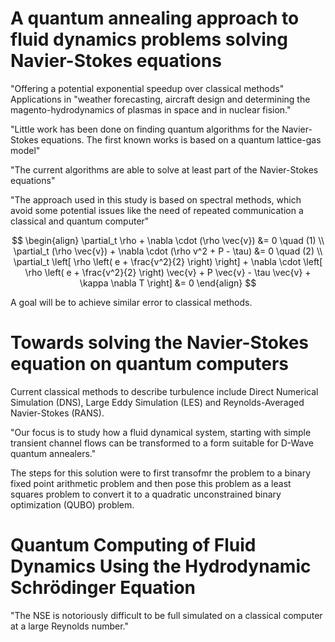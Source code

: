 # A quantum annealing approach to fluid dynamics problems solving Navier-Stokes equations

"Offering a potential exponential speedup over classical methods"
Applications in "weather forecasting, aircraft design and determining the magento-hydrodynamics of plasmas in space and in nuclear fision."

"Little work has been done on finding quantum algorithms for the Navier-Stokes equations. The first known works is based on a quantum lattice-gas model"

"The current algorithms are able to solve at least part of the Navier-Stokes equations"

"The approach used in this study is based on spectral methods, which avoid some potential issues like the need of repeated communication a classical and quantum computer"

$$
\begin{align}
\partial_t \rho + \nabla \cdot (\rho \vec{v}) &= 0 \quad (1) \\
\partial_t (\rho \vec{v}) + \nabla \cdot (\rho v^2 + P - \tau) &= 0 \quad (2) \\
\partial_t \left[ \rho \left( e + \frac{v^2}{2} \right) \right] + \nabla \cdot \left[ \rho \left( e + \frac{v^2}{2} \right) \vec{v} + P \vec{v} - \tau \vec{v} + \kappa \nabla T \right] &= 0
\end{align}
$$

A goal will be to achieve similar error to classical methods.

# Towards solving the Navier-Stokes equation on quantum computers
Current classical methods to describe turbulence include Direct Numerical Simulation (DNS), Large Eddy Simulation (LES) and Reynolds-Averaged Navier-Stokes (RANS).

"Our focus is to study how a fluid dynamical system, starting with simple transient channel flows can be transformed to a form suitable for D-Wave quantum annealers."

The steps for this solution were to first transofmr the problem to a binary fixed point arithmetic problem and then pose this problem as a least squares problem to convert it to a quadratic unconstrained binary optimization (QUBO) problem.

# Quantum Computing of Fluid Dynamics Using the Hydrodynamic Schrödinger Equation
"The NSE is notoriously difficult to be full simulated on a classical computer at a large Reynolds number."